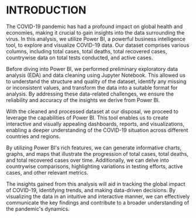 # INTRODUCTION 
 
The COVID-19 pandemic has had a profound impact on global health and economies, making it crucial to gain insights into the data surrounding the virus. In this analysis, we utilize Power BI, a powerful business intelligence 
tool, to explore and visualize COVID-19 data. Our dataset comprises various columns, including total cases, total deaths, total recovered cases, countrywise data on total tests conducted, and active cases. 
 
Before diving into Power BI, we performed preliminary exploratory data analysis (EDA) and data cleaning using Jupyter Notebook. This allowed us to 
understand the structure and quality of the dataset, identify any missing or inconsistent values, and transform the data into a suitable format for analysis. By addressing these data-related challenges, we ensure the reliability and accuracy of the insights we derive from Power BI. 
 
With the cleaned and processed dataset at our disposal, we proceed to leverage the capabilities of Power BI. This tool enables us to create 
interactive and visually appealing dashboards, reports, and visualizations, enabling a deeper understanding of the COVID-19 situation across different countries and regions. 
 
By utilizing Power BI's rich features, we can generate informative charts, graphs, and maps that illustrate the progression of total cases, total deaths, and total recovered cases over time. Additionally, we can delve into countrywise comparisons, highlighting variations in testing efforts, active cases, and other relevant metrics. 
 
The insights gained from this analysis will aid in tracking the global impact of 
COVID-19, identifying trends, and making data-driven decisions. By visualizing the data in an intuitive and interactive manner, we can effectively communicate the key findings and contribute to a broader understanding of the pandemic's dynamics.
